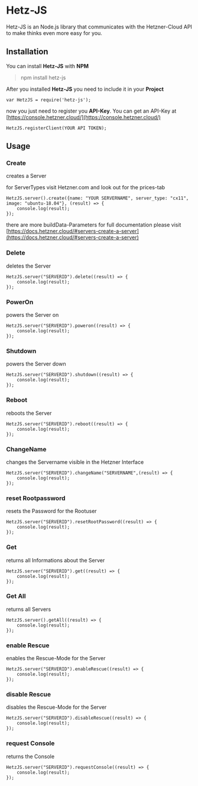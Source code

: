 # Hetz-JS

Hetz-JS is an Node.js library that communicates with the Hetzner-Cloud API to make thinks even more easy for you.


## Installation
You can install **Hetz-JS** with **NPM**
> npm install hetz-js

After you installed **Hetz-JS** you need to include it in your **Project**

    var HetzJS = require('hetz-js');
  
  now you just need to register you **API-Key**. You can get an API-Key at [https://console.hetzner.cloud/](https://console.hetzner.cloud/)
  

    HetzJS.registerClient(YOUR API TOKEN);


## Usage

### Create
creates a Server

for ServerTypes visit Hetzner.com and look out for the prices-tab

    HetzJS.server().create({name: "YOUR SERVERNAME", server_type: "cx11", image: "ubuntu-18.04"}, (result) => {
	    console.log(result);
    });
there are more buildData-Parameters for full documentation please visit  [https://docs.hetzner.cloud/#servers-create-a-server](https://docs.hetzner.cloud/#servers-create-a-server)

### Delete
deletes the Server

    HetzJS.server("SERVERID").delete((result) => {
	    console.log(result);
    });

### PowerOn
powers the Server on

    HetzJS.server("SERVERID").poweron((result) => {
	    console.log(result);
    });
### Shutdown
powers the Server down

    HetzJS.server("SERVERID").shutdown((result) => {
	    console.log(result);
    });
    
### Reboot
reboots the Server

    HetzJS.server("SERVERID").reboot((result) => {
	    console.log(result);
    });
    
### ChangeName
changes the Servername visible in the Hetzner Interface

    HetzJS.server("SERVERID").changeName("SERVERNAME",(result) => {
	    console.log(result);
    });
    
### reset Rootpassword
resets the Password for the Rootuser

    HetzJS.server("SERVERID").resetRootPassword((result) => {
	    console.log(result);
    });
    
### Get
returns all Informations about the Server

    HetzJS.server("SERVERID").get((result) => {
	    console.log(result);
    });
    
### Get All
returns all Servers

    HetzJS.server().getAll((result) => {
	    console.log(result);
    });
   
### enable Rescue
enables the Rescue-Mode for the Server

    HetzJS.server("SERVERID").enableRescue((result) => {
	    console.log(result);
    });
    
### disable Rescue
disables the Rescue-Mode for the Server

    HetzJS.server("SERVERID").disableRescue((result) => {
	    console.log(result);
    });
    
### request Console
returns the Console

    HetzJS.server("SERVERID").requestConsole((result) => {
	    console.log(result);
    });
